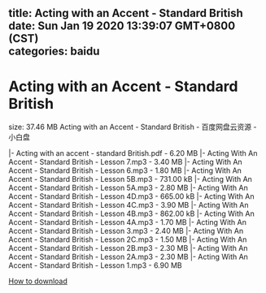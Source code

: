 
title: Acting with an Accent - Standard British
date: Sun Jan 19 2020 13:39:07 GMT+0800 (CST)    
categories: baidu
---

# Acting with an Accent - Standard British
size: 37.46 MB
 Acting with an Accent - Standard British - 百度网盘云资源 - 小白盘
 
|- Acting with an accent - standard British.pdf - 6.20 MB
|- Acting With An Accent - Standard British - Lesson 7.mp3 - 3.40 MB
|- Acting With An Accent - Standard British - Lesson 6.mp3 - 1.80 MB
|- Acting With An Accent - Standard British - Lesson 5B.mp3 - 731.00 kB
|- Acting With An Accent - Standard British - Lesson 5A.mp3 - 2.80 MB
|- Acting With An Accent - Standard British - Lesson 4D.mp3 - 665.00 kB
|- Acting With An Accent - Standard British - Lesson 4C.mp3 - 3.90 MB
|- Acting With An Accent - Standard British - Lesson 4B.mp3 - 862.00 kB
|- Acting With An Accent - Standard British - Lesson 4A.mp3 - 1.70 MB
|- Acting With An Accent - Standard British - Lesson 3.mp3 - 2.40 MB
|- Acting With An Accent - Standard British - Lesson 2C.mp3 - 1.50 MB
|- Acting With An Accent - Standard British - Lesson 2B.mp3 - 2.30 MB
|- Acting With An Accent - Standard British - Lesson 2A.mp3 - 2.30 MB
|- Acting With An Accent - Standard British - Lesson 1.mp3 - 6.90 MB

[How to download](https://bpcam.bemobtrk.com/go/2ceec3aa-1ca2-46d6-b9ff-aaa5c184517c?jno=1288)